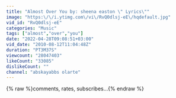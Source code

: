 ```yaml
---
title: "Almost Over You by: sheena easton \" Lyrics\""
image: "https:\/\/i.ytimg.com\/vi\/RvQ0dlsj-eE\/hqdefault.jpg"
vid_id: "RvQ0dlsj-eE"
categories: "Music"
tags: ["almost","over","you"]
date: "2022-04-28T09:08:51+03:00"
vid_date: "2010-08-12T11:04:48Z"
duration: "PT3M37S"
viewcount: "28047403"
likeCount: "33085"
dislikeCount: ""
channel: "abskayabbs olarte"
---
```

{% raw %}comments, rates, subscribes...{% endraw %}
